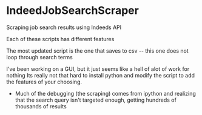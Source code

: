 # IndeedJobSearchScraper
Scraping job search results using Indeeds API

Each of these scripts has different features

The most updated script is the one that saves to csv -- this one does not loop through search terms

I've been working on a GUI, but it just seems like a hell of alot of work for nothing 
Its really not that hard to install python and modify the script to add the features of your choosing.
+ Much of the debugging (the scraping) comes from ipython and realizing that the search query isn't targeted enough, getting hundreds of thousands of results
